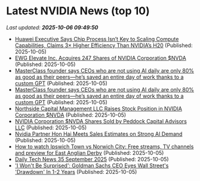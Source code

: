 # Latest NVIDIA News (top 10)
_Last updated: **2025-10-06 09:49:50**_

- [Huawei Executive Says Chip Process Isn’t Key to Scaling Compute Capabilities, Claims 3× Higher Efficiency Than NVIDIA’s H20](https://wccftech.com/huawei-executive-says-chip-process-isnt-key-to-scaling-compute-capabilities/) (Published: 2025-10-05)
- [EWG Elevate Inc. Acquires 247 Shares of NVIDIA Corporation $NVDA](https://www.etfdailynews.com/2025/10/05/ewg-elevate-inc-acquires-247-shares-of-nvidia-corporation-nvda/) (Published: 2025-10-05)
- [MasterClass founder says CEOs who are not using AI daily are only 80% as good as their peers—he’s saved an entire day of work thanks to a custom GPT](https://fortune.com/2025/10/05/masterclass-founder-ceo-david-rogier-ai-stack-save-day-of-work-custom-chatgpt-c-suite-productivity/) (Published: 2025-10-05)
- [MasterClass founder says CEOs who are not using AI daily are only 80% as good as their peers—he’s saved an entire day of work thanks to a custom GPT](https://finance.yahoo.com/news/masterclass-founder-says-ceos-not-090300148.html) (Published: 2025-10-05)
- [Northside Capital Management LLC Raises Stock Position in NVIDIA Corporation $NVDA](https://www.etfdailynews.com/2025/10/05/northside-capital-management-llc-raises-stock-position-in-nvidia-corporation-nvda/) (Published: 2025-10-05)
- [NVIDIA Corporation $NVDA Shares Sold by Peddock Capital Advisors LLC](https://www.etfdailynews.com/2025/10/05/nvidia-corporation-nvda-shares-sold-by-peddock-capital-advisors-llc/) (Published: 2025-10-05)
- [Nvidia Partner Hon Hai Meets Sales Estimates on Strong AI Demand](https://biztoc.com/x/b342507a3132829c) (Published: 2025-10-05)
- [How to watch Ipswich Town vs Norwich City: Free streams, TV channels and preview for East Anglian Derby](https://www.techradar.com/how-to-watch/football/ipswich-town-vs-norwich-city-efl-championship-2025-26free) (Published: 2025-10-05)
- [Daily Tech News 35 September 2025](https://acecomments.mu.nu/?post=416755) (Published: 2025-10-05)
- ['I Won't Be Surprised': Goldman Sachs CEO Eyes Wall Street's 'Drawdown' In 1-2 Years](https://www.ndtvprofit.com/markets/i-wont-be-surprised-goldman-sachs-ceo-eyes-wall-streets-drawdown-in-1-2-years) (Published: 2025-10-05)

